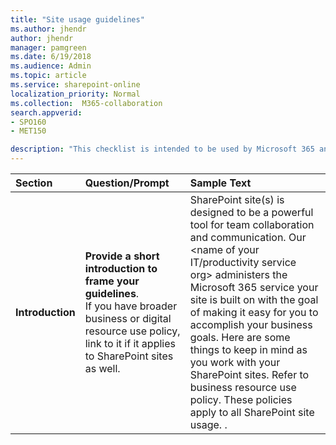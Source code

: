 ```yaml
---
title: "Site usage guidelines"
ms.author: jhendr
author: jhendr
manager: pamgreen
ms.date: 6/19/2018
ms.audience: Admin
ms.topic: article
ms.service: sharepoint-online
localization_priority: Normal
ms.collection:  M365-collaboration
search.appverid:
- SPO160
- MET150

description: "This checklist is intended to be used by Microsoft 365 and SharePoint Admins or whomever mnages your organization's overall SharePoint site governance."
---
```

|**Section**|**Question/Prompt**|**Sample Text**|
|:-----|:-----|:-----|
|**Introduction**|**Provide a short introduction to frame your guidelines**.</br> If you have broader business or digital resource use policy, link to it if it applies to SharePoint sites as well.|SharePoint site(s) is designed to be a powerful tool for team collaboration and communication. Our <name of your IT/productivity service org> administers the Microsoft 365 service your site is built on with the goal of making it easy for you to accomplish your business goals. Here are some things to keep in mind as you work with your SharePoint sites. Refer to <your orgs name> business resource use policy. These policies apply to all SharePoint site usage. <insert link if you have one>.|

